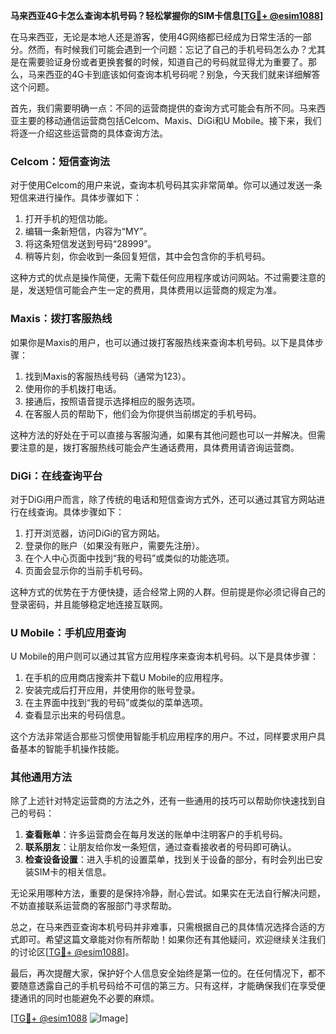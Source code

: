 **马来西亚4G卡怎么查询本机号码？轻松掌握你的SIM卡信息[[TG💪+ @esim1088](https://t.me/s/esim1088)]**

在马来西亚，无论是本地人还是游客，使用4G网络都已经成为日常生活的一部分。然而，有时候我们可能会遇到一个问题：忘记了自己的手机号码怎么办？尤其是在需要验证身份或者更换套餐的时候，知道自己的号码就显得尤为重要了。那么，马来西亚的4G卡到底该如何查询本机号码呢？别急，今天我们就来详细解答这个问题。

首先，我们需要明确一点：不同的运营商提供的查询方式可能会有所不同。马来西亚主要的移动通信运营商包括Celcom、Maxis、DiGi和U Mobile。接下来，我们将逐一介绍这些运营商的具体查询方法。

### Celcom：短信查询法

对于使用Celcom的用户来说，查询本机号码其实非常简单。你可以通过发送一条短信来进行操作。具体步骤如下：

1. 打开手机的短信功能。
2. 编辑一条新短信，内容为“MY”。
3. 将这条短信发送到号码“28999”。
4. 稍等片刻，你会收到一条回复短信，其中会包含你的手机号码。

这种方式的优点是操作简便，无需下载任何应用程序或访问网站。不过需要注意的是，发送短信可能会产生一定的费用，具体费用以运营商的规定为准。

### Maxis：拨打客服热线

如果你是Maxis的用户，也可以通过拨打客服热线来查询本机号码。以下是具体步骤：

1. 找到Maxis的客服热线号码（通常为123）。
2. 使用你的手机拨打电话。
3. 接通后，按照语音提示选择相应的服务选项。
4. 在客服人员的帮助下，他们会为你提供当前绑定的手机号码。

这种方法的好处在于可以直接与客服沟通，如果有其他问题也可以一并解决。但需要注意的是，拨打客服热线可能会产生通话费用，具体费用请咨询运营商。

### DiGi：在线查询平台

对于DiGi用户而言，除了传统的电话和短信查询方式外，还可以通过其官方网站进行在线查询。具体步骤如下：

1. 打开浏览器，访问DiGi的官方网站。
2. 登录你的账户（如果没有账户，需要先注册）。
3. 在个人中心页面中找到“我的号码”或类似的功能选项。
4. 页面会显示你的当前手机号码。

这种方式的优势在于方便快捷，适合经常上网的人群。但前提是你必须记得自己的登录密码，并且能够稳定地连接互联网。

### U Mobile：手机应用查询

U Mobile的用户则可以通过其官方应用程序来查询本机号码。以下是具体步骤：

1. 在手机的应用商店搜索并下载U Mobile的应用程序。
2. 安装完成后打开应用，并使用你的账号登录。
3. 在主界面中找到“我的号码”或类似的菜单选项。
4. 查看显示出来的号码信息。

这个方法非常适合那些习惯使用智能手机应用程序的用户。不过，同样要求用户具备基本的智能手机操作技能。

### 其他通用方法

除了上述针对特定运营商的方法之外，还有一些通用的技巧可以帮助你快速找到自己的号码：

1. **查看账单**：许多运营商会在每月发送的账单中注明客户的手机号码。
2. **联系朋友**：让朋友给你发一条短信，通过查看接收者的号码即可确认。
3. **检查设备设置**：进入手机的设置菜单，找到关于设备的部分，有时会列出已安装SIM卡的相关信息。

无论采用哪种方法，重要的是保持冷静，耐心尝试。如果实在无法自行解决问题，不妨直接联系运营商的客服部门寻求帮助。

总之，在马来西亚查询本机号码并非难事，只需根据自己的具体情况选择合适的方式即可。希望这篇文章能对你有所帮助！如果你还有其他疑问，欢迎继续关注我们的讨论区[[TG💪+ @esim1088](https://t.me/s/esim1088)]。

最后，再次提醒大家，保护好个人信息安全始终是第一位的。在任何情况下，都不要随意透露自己的手机号码给不可信的第三方。只有这样，才能确保我们在享受便捷通讯的同时也能避免不必要的麻烦。

[[TG💪+ @esim1088](https://t.me/s/esim1088) ![Image](https://i.postimg.cc/4NQfJmqS/Snipaste-2025-05-13-00-14-12.png)]